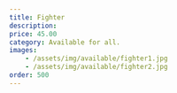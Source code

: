 ```yaml
---
title: Fighter
description: 
price: 45.00
category: Available for all.
images: 
    - /assets/img/available/fighter1.jpg
    - /assets/img/available/fighter2.jpg
order: 500
---
```

